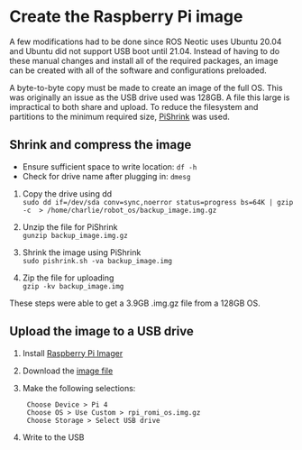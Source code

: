 # Create the Raspberry Pi image

A few modifications had to be done since ROS Neotic uses Ubuntu 20.04 and Ubuntu did not support USB boot until 21.04. Instead of having to do these manual changes and install all of the required packages, an image can be created with all of the software and configurations preloaded. 

A byte-to-byte copy must be made to create an image of the full OS. This was originally an issue as the USB drive used was 128GB. A file this large is impractical to both share and upload. To reduce the filesystem and partitions to the minimum required size, [PiShrink](https://github.com/Drewsif/PiShrink) was used.


## Shrink and compress the image

* Ensure sufficient space to write location: `df -h`  
* Check for drive name after plugging in: `dmesg`  

1. Copy the drive using dd  
    `sudo dd if=/dev/sda conv=sync,noerror status=progress bs=64K | gzip -c  > /home/charlie/robot_os/backup_image.img.gz`

2. Unzip the file for PiShrink  
    `gunzip backup_image.img.gz`

3. Shrink the image using PiShrink  
    `sudo pishrink.sh -va backup_image.img`

4. Zip the file for uploading  
    `gzip -kv backup_image.img`

These steps were able to get a 3.9GB .img.gz file from a 128GB OS.


## Upload the image to a USB drive

1. Install [Raspberry Pi Imager](https://www.raspberrypi.com/software/)

2. Download the [image file](https://drive.google.com/file/d/19PCCLNUG7Y_Z2sCio9Wgoz943875dg4B/view?usp=sharing)

3. Make the following selections:
   ```
    Choose Device > Pi 4
    Choose OS > Use Custom > rpi_romi_os.img.gz
    Choose Storage > Select USB drive
   ```
4. Write to the USB